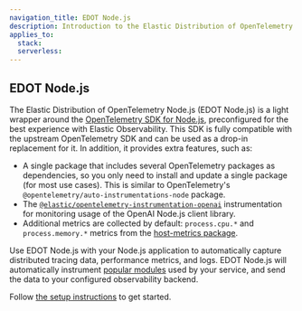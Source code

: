 ```yaml
---
navigation_title: EDOT Node.js
description: Introduction to the Elastic Distribution of OpenTelemetry Node.js (EDOT Node.js).
applies_to:
  stack:
  serverless:
---
```


## EDOT Node.js

The Elastic Distribution of OpenTelemetry Node.js (EDOT Node.js) is a light wrapper around the [OpenTelemetry SDK for Node.js](https://opentelemetry.io/docs/languages/js), preconfigured for the best experience with Elastic Observability. This SDK is fully compatible with the upstream OpenTelemetry SDK and can be used as a drop-in replacement for it. In addition, it provides extra features, such as:

- A single package that includes several OpenTelemetry packages as dependencies, so you only need to install and update a single package (for most use cases). This is similar to OpenTelemetry's `@opentelemetry/auto-instrumentations-node` package.
- The [`@elastic/opentelemetry-instrumentation-openai`](https://github.com/elastic/elastic-otel-node/tree/main/packages/instrumentation-openai#readme) instrumentation for monitoring usage of the OpenAI Node.js client library.
- Additional metrics are collected by default: `process.cpu.*` and `process.memory.*` metrics from the [host-metrics package](https://github.com/open-telemetry/opentelemetry-js-contrib/tree/main/packages/opentelemetry-host-metrics/).

Use EDOT Node.js with your Node.js application to automatically capture distributed tracing data, performance metrics, and logs. EDOT Node.js will automatically instrument [popular modules](./supported-technologies.md#instrumentations) used by your service, and send the data to your configured observability backend.

Follow [the setup instructions](./setup/index.md) to get started.
